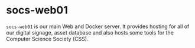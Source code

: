 # socs-web01

`socs-web01` is our main Web and Docker server. It provides hosting for all of our digital signage, asset database and
also hosts some tools for the Computer Science Society (CSS).